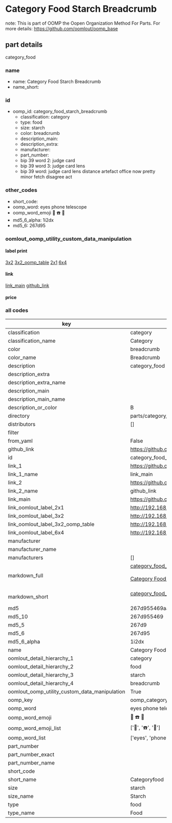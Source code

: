 # Category Food Starch Breadcrumb  

note: This is part of OOMP the Oopen Organization Method For Parts. For more details: https://github.com/oomlout/oomp_base

##  part details



category_food

### name
* name: Category Food Starch Breadcrumb
* name_short: 
### id
* oomp_id: category_food_starch_breadcrumb
  * classification: category
  * type: food
  * size: starch
  * color: breadcrumb
  * description_main: 
  * description_extra: 
  * manufacturer: 
  * part_number: 
  * bip 39 word 2: judge card
  * bip 39 word 3: judge card lens
  * bip 39 word: judge card lens distance artefact office now pretty minor fetch disagree act

### other_codes
* short_code: 
* oomp_word: eyes phone telescope
* oomp_word_emoji :eyes: :phone: :telescope:
* md5_6_alpha: 1i2dx
* md5_6: 267d95






### oomlout_oomp_utility_custom_data_manipulation
#### label print
[3x2](http://192.168.1.245:1112/?label=oomp%201i2dx)
[3x2_oomp_table](http://192.168.1.107:1112/?label=oomp%201i2dx)
[2x1](http://192.168.1.242:1112/?label=oomp%201i2dx)
[6x4](http://192.168.1.55:1112/?label=oomp%201i2dx)    

#### link

[link_main](https://github.com/oomlout/oomlout_oomp_current_version_messy/tree/main/parts/category_food_starch_breadcrumb) [github_link](https://github.com/oomlout/oomlout_oomp_part_src/tree/main/parts/category_food_starch_breadcrumb)                             

#### price







### all codes 
| key | value |  
| --- | --- |  
| classification | category |  
| classification_name | Category |  
| color | breadcrumb |  
| color_name | Breadcrumb |  
| description | category_food |  
| description_extra |  |  
| description_extra_name |  |  
| description_main |  |  
| description_main_name |  |  
| description_or_color | B  |  
| directory | parts/category_food_starch_breadcrumb |  
| distributors | [] |  
| filter |  |  
| from_yaml | False |  
| github_link | https://github.com/oomlout/oomlout_oomp_part_src/tree/main/parts/category_food_starch_breadcrumb |  
| id | category_food_starch_breadcrumb |  
| link_1 | https://github.com/oomlout/oomlout_oomp_current_version_messy/tree/main/parts/category_food_starch_breadcrumb |  
| link_1_name | link_main |  
| link_2 | https://github.com/oomlout/oomlout_oomp_part_src/tree/main/parts/category_food_starch_breadcrumb |  
| link_2_name | github_link |  
| link_main | https://github.com/oomlout/oomlout_oomp_current_version_messy/tree/main/parts/category_food_starch_breadcrumb |  
| link_oomlout_label_2x1 | http://192.168.1.242:1112/?label=oomp%201i2dx |  
| link_oomlout_label_3x2 | http://192.168.1.245:1112/?label=oomp%201i2dx |  
| link_oomlout_label_3x2_oomp_table | http://192.168.1.107:1112/?label=oomp%201i2dx |  
| link_oomlout_label_6x4 | http://192.168.1.55:1112/?label=oomp%201i2dx |  
| manufacturer |  |  
| manufacturer_name |  |  
| manufacturers | [] |  
| markdown_full | [category_food_starch_breadcrumb](https://github.com/oomlout/oomlout_oomp_current_version_messy/tree/main/parts/category_food_starch_breadcrumb)<br>[](https://github.com/oomlout/oomlout_oomp_current_version_messy/tree/main/parts/category_food_starch_breadcrumb)<br>[Category Food Starch Breadcrumb](https://github.com/oomlout/oomlout_oomp_current_version_messy/tree/main/parts/category_food_starch_breadcrumb)<br><br> |  
| markdown_short | [category_food_starch_breadcrumb](https://github.com/oomlout/oomlout_oomp_current_version_messy/tree/main/parts/category_food_starch_breadcrumb)<br><br> |  
| md5 | 267d955469aa32e6660673fb0048a3c5 |  
| md5_10 | 267d955469 |  
| md5_5 | 267d9 |  
| md5_6 | 267d95 |  
| md5_6_alpha | 1i2dx |  
| name | Category Food Starch Breadcrumb |  
| oomlout_detail_hierarchy_1 | category |  
| oomlout_detail_hierarchy_2 | food |  
| oomlout_detail_hierarchy_3 | starch |  
| oomlout_detail_hierarchy_4 | breadcrumb |  
| oomlout_oomp_utility_custom_data_manipulation | True |  
| oomp_key | oomp_category_food_starch_breadcrumb |  
| oomp_word | eyes phone telescope |  
| oomp_word_emoji | :eyes: :phone: :telescope: |  
| oomp_word_emoji_list | [':eyes:', ':phone:', ':telescope:'] |  
| oomp_word_list | ['eyes', 'phone', 'telescope'] |  
| part_number |  |  
| part_number_exact |  |  
| part_number_name |  |  
| short_code |  |  
| short_name | Categoryfood |  
| size | starch |  
| size_name | Starch |  
| type | food |  
| type_name | Food |  

